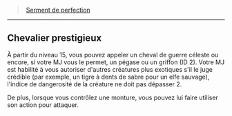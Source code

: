﻿---
!GenericItem
Id: paladin_perfection_hd.md#chevalier-prestigieux
ParentLink: paladin_perfection_hd.md#serment-de-perfection
Name: Chevalier prestigieux
ParentName: Serment de perfection
NameLevel: 2
Attributes:
  Name: Chevalier prestigieux
  Markdown: >+
    ## <!--Name-->Chevalier prestigieux<!--/Name-->


    À partir du niveau 15, vous pouvez appeler un cheval de guerre céleste ou encore, si votre MJ vous le permet, un pégase ou un griffon (ID 2). Votre MJ est habilité à vous autoriser d'autres créatures plus exotiques s'il le juge crédible (par exemple, un tigre à dents de sabre pour un elfe sauvage), l'indice de dangerosité de la créature ne doit pas dépasser 2.


    De plus, lorsque vous contrôlez une monture, vous pouvez lui faire utiliser son action pour attaquer.

AttributesDictionary: >+
  Name: Chevalier prestigieux

  Markdown: >+

    ## <!--Name-->Chevalier prestigieux<!--/Name-->





    À partir du niveau 15, vous pouvez appeler un cheval de guerre céleste ou encore, si votre MJ vous le permet, un pégase ou un griffon (ID 2). Votre MJ est habilité à vous autoriser d'autres créatures plus exotiques s'il le juge crédible (par exemple, un tigre à dents de sabre pour un elfe sauvage), l'indice de dangerosité de la créature ne doit pas dépasser 2.





    De plus, lorsque vous contrôlez une monture, vous pouvez lui faire utiliser son action pour attaquer.



---
> [Serment de perfection](hd_paladin_perfection.md)

---

## Chevalier prestigieux

À partir du niveau 15, vous pouvez appeler un cheval de guerre céleste ou encore, si votre MJ vous le permet, un pégase ou un griffon (ID 2). Votre MJ est habilité à vous autoriser d'autres créatures plus exotiques s'il le juge crédible (par exemple, un tigre à dents de sabre pour un elfe sauvage), l'indice de dangerosité de la créature ne doit pas dépasser 2.

De plus, lorsque vous contrôlez une monture, vous pouvez lui faire utiliser son action pour attaquer.

